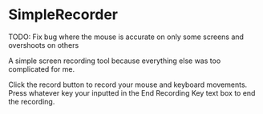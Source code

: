 # SimpleRecorder
TODO: Fix bug where the mouse is accurate on only some screens and overshoots on others

A simple screen recording tool because everything else was too complicated for me.  

Click the record button to record your mouse and keyboard movements. Press whatever key your inputted in the End Recording Key text box to end the recording.